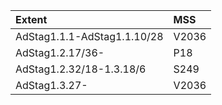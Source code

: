 |Extent|MSS|
|:-----|:---|
|AdStag1.1.1-AdStag1.1.10/28|V2036|
|AdStag1.2.17/36-|P18|
|AdStag1.2.32/18-1.3.18/6|S249|
|AdStag1.3.27-|V2036|